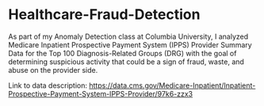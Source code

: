 # Healthcare-Fraud-Detection
As part of my Anomaly Detection class at Columbia University, I analyzed Medicare Inpatient Prospective Payment System (IPPS) Provider Summary Data for the Top 100 Diagnosis-Related Groups (DRG) with the goal of determining suspicious activity that could be a sign of fraud, waste, and abuse on the provider side.

Link to data description: https://data.cms.gov/Medicare-Inpatient/Inpatient-Prospective-Payment-System-IPPS-Provider/97k6-zzx3
